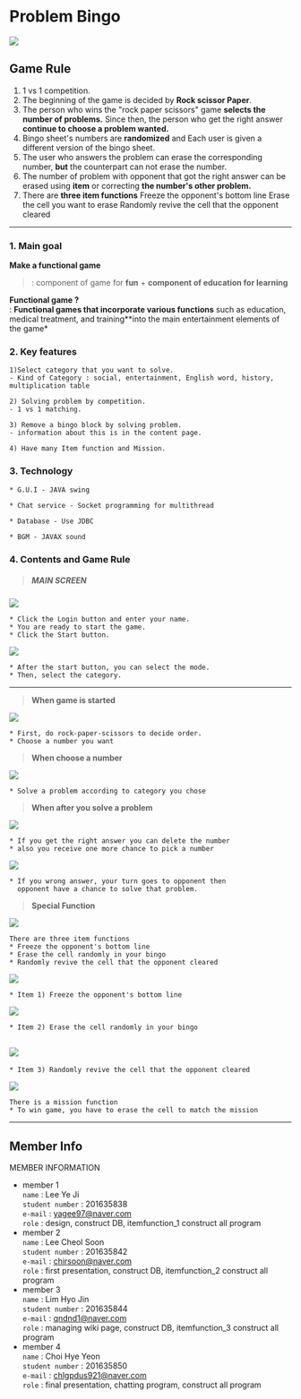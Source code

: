 # Problem Bingo

![](./md_images/problembingo.png)

## Game Rule

1. 1 vs 1 competition.
2. The beginning of the game is decided by **Rock scissor Paper**.
3. The person who wins the "rock paper scissors" game **selects the number of problems.** Since then, the person who get the right answer **continue to choose a problem wanted.**
4. Bingo sheet's numbers are **randomized** and Each user is given a different version of the bingo sheet.
5. The user who answers the problem can erase the corresponding number, **but** the counterpart can not erase the number.
6. The number of problem with opponent that got the right answer can be erased using **item** or correcting **the number's other problem.**
7. There are **three item functions** Freeze the opponent's bottom line Erase the cell you want to erase Randomly revive the cell that the opponent cleared

------

#### 

### **1. Main goal**

**Make a functional game**

> : component of game for **fun** + **component of education for learning**

**Functional game ?** <br>
: **Functional games that incorporate various functions** such as education, medical treatment, and training**into the main entertainment elements of the game*

### **2. Key features**

```
1)Select category that you want to solve.
- Kind of Category : social, entertainment, English word, history, multiplication table

2) Solving problem by competition.
- 1 vs 1 matching.

3) Remove a bingo block by solving problem.
- information about this is in the content page.

4) Have many Item function and Mission.
```



### **3. Technology**

```
* G.U.I - JAVA swing

* Chat service - Socket programming for multithread

* Database - Use JDBC

* BGM - JAVAX sound
```



### 4. Contents and Game Rule

> ##### MAIN SCREEN

![](./md_images/mainscreen.png)

```
* Click the Login button and enter your name.
* You are ready to start the game.
* Click the Start button.
```

![](./md_images/mode.png)

```
* After the start button, you can select the mode.
* Then, select the category.
```

------

> **When game is started**

![](./md_images/gamemain.png)

```
* First, do rock-paper-scissors to decide order.
* Choose a number you want
```

> **When choose a number**

![](./md_images/select.png)

```
* Solve a problem according to category you chose
```

> **When after you solve a problem**

![](./md_images/solve1.png)

```
* If you get the right answer you can delete the number
* also you receive one more chance to pick a number
```

![](./md_images/solve2.png)

```
* If you wrong answer, your turn goes to opponent then 
  opponent have a chance to solve that problem.
```

> **Special Function**

![](./md_images/item.png)

```
There are three item functions
* Freeze the opponent's bottom line
* Erase the cell randomly in your bingo
* Randomly revive the cell that the opponent cleared 
```

![](./md_images/ice.gif)

```
* Item 1) Freeze the opponent's bottom line
```

![](./md_images/erase.gif)

```
* Item 2) Erase the cell randomly in your bingo
```

## ![](./md_images/revive.gif)

```
* Item 3) Randomly revive the cell that the opponent cleared
```

![](./md_images/mission.png)

```
There is a mission function
* To win game, you have to erase the cell to match the mission
```

------

## Member Info

MEMBER INFORMATION

- member 1 <br>
  `name` : Lee Ye Ji <br>
  `student number` : 201635838 <br>
  `e-mail` : [yagee97@naver.com](mailto:yagee97@naver.com) <br>
  `role` : design, construct DB, itemfunction_1 
  construct all program <br>
- member 2 <br>
  `name` : Lee Cheol Soon <br>
  `student number` : 201635842 <br>
  `e-mail` : [chirsoon@naver.com](mailto:chirsoon@naver.com)<br>
  `role` : first presentation, construct DB, itemfunction_2
  construct all program<br>
- member 3 <br>
  `name` : Lim Hyo Jin   
  `student number` : 201635844 <br>
  `e-mail` : [qndnd1@naver.com](mailto:qndnd1@naver.com) <br>
  `role` : managing wiki page, construct DB, itemfunction_3 
  construct all program <br>
- member 4 <br>
  `name` : Choi Hye Yeon <br>
  `student number` : 201635850 <br>
  `e-mail` : [chlgpdus921@naver.com](mailto:chlgpdus921@naver.com) <br>
  `role` : final presentation, chatting program,
  construct all program <br>
